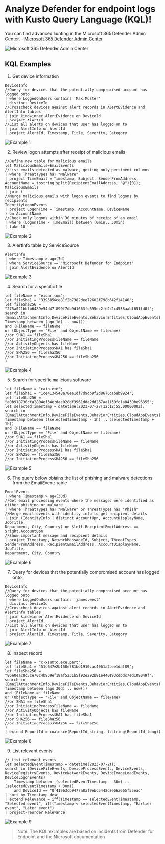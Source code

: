 # Analyze Defender for endpoint logs with Kusto Query Language (KQL)!

You can find advanced hunting in the Microsoft 365 Defender Admin Center. - [Microsoft 365 Defender Admin Center](https://security.microsoft.com/v2/advanced-hunting)

<img src="/Images/M365.png" alt="Microsoft 365 Defender Admin Center">

## KQL Examples

1. Get device information

```
DeviceInfo
//Query for devices that the potentially compromised account has logged onto
| where LoggedOnUsers contains 'Max.Muster'
| distinct DeviceId
//Crosscheck devices against alert records in AlertEvidence and AlertInfo tables
| join kind=inner AlertEvidence on DeviceId
| project AlertId
//List all alerts on devices that user has logged on to
| join AlertInfo on AlertId
| project AlertId, Timestamp, Title, Severity, Category
```

<img src="/Images/Example_1.png" alt="Example 1">

2. Review logon attempts after receipt of malicious emails

```
//Define new table for malicious emails
let MaliciousEmails=EmailEvents
//List emails detected as malware, getting only pertinent columns
| where ThreatTypes has "Malware"
| project TimeEmail = Timestamp, Subject, SenderFromAddress, AccountName = tostring(split(RecipientEmailAddress, "@")[0]);
MaliciousEmails
| join (
//Merge malicious emails with logon events to find logons by recipients
IdentityLogonEvents
| project LogonTime = Timestamp, AccountName, DeviceName
) on AccountName
//Check only logons within 30 minutes of receipt of an email
| where (LogonTime - TimeEmail) between (0min.. 30min)
| take 10
```

<img src="/Images/Example_2.png" alt="Example 2">

3. AlertInfo table by ServiceSource

```
AlertInfo
| where Timestamp > ago(7d)
| where ServiceSource == "Microsoft Defender for Endpoint"
| join AlertEvidence on AlertId
```

<img src="/Images/Example_3.png" alt="Example 3">

4. Search for a specific file

```
let fileName = "eicar.com";
let fileSha1 = "3395856ce81f2b7382dee72602f798b642f14140";
let fileSha256 = "275a021bbfb6489e54d471899f7db9d1663fc695ec2fe2a2c4538aabf651fd0f";
search in (EmailAttachmentInfo,DeviceFileEvents,BehaviorEntities,CloudAppEvents)
Timestamp between (ago(1d) .. now())
and (FileName =~ fileName
or (ObjectType == 'File' and ObjectName == fileName)
//or SHA1 == fileSha1
//or InitiatingProcessFileName =~ fileName
//or ActivityObjects has fileName
//or InitiatingProcessSHA1 has fileSha1
//or SHA256 == fileSha256
//or InitiatingProcessSHA256 == fileSha256
)
```
<img src="/Images/Example_4.png" alt="Example 4">

5. Search for specific malicious software

```
let fileName = "cain.exe";
let fileSha1 = "1ce4134548a78ee1df7d9db9f2d8676babab9924";
let fileSha256 = "a0b918730cfa2804ef34e2dae028df3961dda2dd267aa1130fc1a8430be96355";
let selectedTimestamp = datetime(2023-07-27T12:12:55.0000000Z);
search in (EmailAttachmentInfo,DeviceFileEvents,BehaviorEntities,CloudAppEvents)
Timestamp between ((selectedTimestamp - 1h) .. (selectedTimestamp + 1h))
and (FileName =~ fileName
or (ObjectType == 'File' and ObjectName == fileName)
//or SHA1 == fileSha1
//or InitiatingProcessFileName =~ fileName
//or ActivityObjects has fileName
//or InitiatingProcessSHA1 has fileSha1
//or SHA256 == fileSha256
//or InitiatingProcessSHA256 == fileSha256
```
<img src="/Images/Example_5.png" alt="Example 5">

6. The query below obtains the list of phishing and malware detections from the EmailEvents table

```
EmailEvents
| where Timestamp > ago(30d)
//Get email processing events where the messages were identified as either phishing or malware
| where ThreatTypes has "Malware" or ThreatTypes has "Phish"
//Merge email events with identity info to get recipient details
| join (IdentityInfo | distinct AccountUpn, AccountDisplayName, JobTitle,
Department, City, Country) on $left.RecipientEmailAddress == $right.AccountUpn
//Show important message and recipient details
| project Timestamp, NetworkMessageId, Subject, ThreatTypes,
SenderFromAddress, RecipientEmailAddress, AccountDisplayName, JobTitle,
Department, City, Country
```

<img src="/Images/Example_6.png" alt="Example 6">

7. Query for devices that the potentially compromised account has logged onto

```
DeviceInfo
//Query for devices that the potentially compromised account has logged onto
| where LoggedOnUsers contains 'james.west'
| distinct DeviceId
//Crosscheck devices against alert records in AlertEvidence and AlertInfo tables
| join kind=inner AlertEvidence on DeviceId
| project AlertId
//List all alerts on devices that user has logged on to
| join AlertInfo on AlertId
| project AlertId, Timestamp, Title, Severity, Category
```

<img src="/Images/Example_7.png" alt="Example 7">

8. Inspect record

```
let fileName = "c-xsumtc.exe.part";
let fileSha1 = "51c647e2b150e781bd1910cac4061a2cee1daf89";
let fileSha256 = "86e0eac8c5ce70c4b839ef18af5231b5f92e292b81e440193cdbdc7ed108049f";
search in (EmailAttachmentInfo,DeviceFileEvents,BehaviorEntities,CloudAppEvents)
Timestamp between (ago(30d) .. now())
and (FileName =~ fileName
or (ObjectType == 'File' and ObjectName == fileName)
//or SHA1 == fileSha1
//or InitiatingProcessFileName =~ fileName
//or ActivityObjects has fileName
//or InitiatingProcessSHA1 has fileSha1
//or SHA256 == fileSha256
//or InitiatingProcessSHA256 == fileSha256
)
| extend ReportId = coalesce(ReportId_string, tostring(ReportId_long))
```

<img src="/Images/Example_8.png" alt="Example 8">

9. List relevant events

```
// List relevant events
let selectedEventTimestamp = datetime(2023-07-24);
search in (DeviceFileEvents, DeviceProcessEvents, DeviceEvents, DeviceRegistryEvents, DeviceNetworkEvents, DeviceImageLoadEvents, DeviceLogonEvents)
    Timestamp between ((selectedEventTimestamp - 30m) .. (selectedEventTimestamp + 30m))
    and DeviceId == "0f41963cb9477a8af9ebc5442d8e66a665f55eac"
| sort by Timestamp desc
| extend Relevance = iff(Timestamp == selectedEventTimestamp, "Selected event", iff(Timestamp < selectedEventTimestamp, "Earlier event", "Later event"))
| project-reorder Relevance
```

<img src="/Images/Example_9.png" alt="Example 9">

> Note: The KQL examples are based on incidents from Defender for Endpoint and the Microsoft documentation